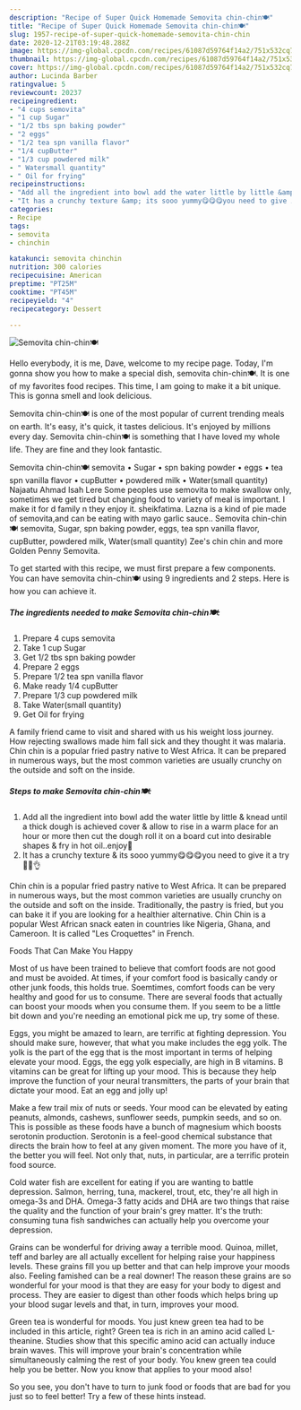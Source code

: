 ```yaml
---
description: "Recipe of Super Quick Homemade Semovita chin-chin🍽"
title: "Recipe of Super Quick Homemade Semovita chin-chin🍽"
slug: 1957-recipe-of-super-quick-homemade-semovita-chin-chin
date: 2020-12-21T03:19:48.288Z
image: https://img-global.cpcdn.com/recipes/61087d59764f14a2/751x532cq70/semovita-chin-chin🍽-recipe-main-photo.jpg
thumbnail: https://img-global.cpcdn.com/recipes/61087d59764f14a2/751x532cq70/semovita-chin-chin🍽-recipe-main-photo.jpg
cover: https://img-global.cpcdn.com/recipes/61087d59764f14a2/751x532cq70/semovita-chin-chin🍽-recipe-main-photo.jpg
author: Lucinda Barber
ratingvalue: 5
reviewcount: 20237
recipeingredient:
- "4 cups semovita"
- "1 cup Sugar"
- "1/2 tbs spn baking powder"
- "2 eggs"
- "1/2 tea spn vanilla flavor"
- "1/4 cupButter"
- "1/3 cup powdered milk"
- " Watersmall quantity"
- " Oil for frying"
recipeinstructions:
- "Add all the ingredient into bowl add the water little by little &amp; knead until a thick dough is achieved cover &amp; allow to rise in a warm place for an hour or more then cut the dough roll it on a board cut into desirable shapes &amp; fry in hot oil..enjoy🥡"
- "It has a crunchy texture &amp; its sooo yummy😋😋😋you need to give it a try👍🏻👌"
categories:
- Recipe
tags:
- semovita
- chinchin

katakunci: semovita chinchin 
nutrition: 300 calories
recipecuisine: American
preptime: "PT25M"
cooktime: "PT45M"
recipeyield: "4"
recipecategory: Dessert

---
```



![Semovita chin-chin🍽](https://img-global.cpcdn.com/recipes/61087d59764f14a2/751x532cq70/semovita-chin-chin🍽-recipe-main-photo.jpg)

Hello everybody, it is me, Dave, welcome to my recipe page. Today, I'm gonna show you how to make a special dish, semovita chin-chin🍽. It is one of my favorites food recipes. This time, I am going to make it a bit unique. This is gonna smell and look delicious.

Semovita chin-chin🍽 is one of the most popular of current trending meals on earth. It's easy, it's quick, it tastes delicious. It's enjoyed by millions every day. Semovita chin-chin🍽 is something that I have loved my whole life. They are fine and they look fantastic.

Semovita chin-chin🍽 semovita • Sugar • spn baking powder • eggs • tea spn vanilla flavor • cupButter • powdered milk • Water(small quantity) Najaatu Ahmad Isah Lere Some peoples use semovita to make swallow only, sometimes we get tired but changing food to variety of meal is important. I make it for d family n they enjoy it. sheikfatima. Lazna is a kind of pie made of semovita,and can be eating with mayo garlic sauce.. Semovita chin-chin🍽 semovita, Sugar, spn baking powder, eggs, tea spn vanilla flavor, cupButter, powdered milk, Water(small quantity) Zee&#39;s chin chin and more Golden Penny Semovita.


To get started with this recipe, we must first prepare a few components. You can have semovita chin-chin🍽 using 9 ingredients and 2 steps. Here is how you can achieve it.

<!--inarticleads1-->

##### The ingredients needed to make Semovita chin-chin🍽:

1. Prepare 4 cups semovita
1. Take 1 cup Sugar
1. Get 1/2 tbs spn baking powder
1. Prepare 2 eggs
1. Prepare 1/2 tea spn vanilla flavor
1. Make ready 1/4 cupButter
1. Prepare 1/3 cup powdered milk
1. Take  Water(small quantity)
1. Get  Oil for frying


A family friend came to visit and shared with us his weight loss journey. How rejecting swallows made him fall sick and they thought it was malaria. Chin chin is a popular fried pastry native to West Africa. It can be prepared in numerous ways, but the most common varieties are usually crunchy on the outside and soft on the inside. 

<!--inarticleads2-->

##### Steps to make Semovita chin-chin🍽:

1. Add all the ingredient into bowl add the water little by little &amp; knead until a thick dough is achieved cover &amp; allow to rise in a warm place for an hour or more then cut the dough roll it on a board cut into desirable shapes &amp; fry in hot oil..enjoy🥡
1. It has a crunchy texture &amp; its sooo yummy😋😋😋you need to give it a try👍🏻👌


Chin chin is a popular fried pastry native to West Africa. It can be prepared in numerous ways, but the most common varieties are usually crunchy on the outside and soft on the inside. Traditionally, the pastry is fried, but you can bake it if you are looking for a healthier alternative. Chin Chin is a popular West African snack eaten in countries like Nigeria, Ghana, and Cameroon. It is called &#34;Les Croquettes&#34; in French. 

Foods That Can Make You Happy


Most of us have been trained to believe that comfort foods are not good and must be avoided. At times, if your comfort food is basically candy or other junk foods, this holds true. Soemtimes, comfort foods can be very healthy and good for us to consume. There are several foods that actually can boost your moods when you consume them. If you seem to be a little bit down and you're needing an emotional pick me up, try some of these.

Eggs, you might be amazed to learn, are terrific at fighting depression. You should make sure, however, that what you make includes the egg yolk. The yolk is the part of the egg that is the most important in terms of helping elevate your mood. Eggs, the egg yolk especially, are high in B vitamins. B vitamins can be great for lifting up your mood. This is because they help improve the function of your neural transmitters, the parts of your brain that dictate your mood. Eat an egg and jolly up!

Make a few trail mix of nuts or seeds. Your mood can be elevated by eating peanuts, almonds, cashews, sunflower seeds, pumpkin seeds, and so on. This is possible as these foods have a bunch of magnesium which boosts serotonin production. Serotonin is a feel-good chemical substance that directs the brain how to feel at any given moment. The more you have of it, the better you will feel. Not only that, nuts, in particular, are a terrific protein food source.

Cold water fish are excellent for eating if you are wanting to battle depression. Salmon, herring, tuna, mackerel, trout, etc, they're all high in omega-3s and DHA. Omega-3 fatty acids and DHA are two things that raise the quality and the function of your brain's grey matter. It's the truth: consuming tuna fish sandwiches can actually help you overcome your depression. 

Grains can be wonderful for driving away a terrible mood. Quinoa, millet, teff and barley are all actually excellent for helping raise your happiness levels. These grains fill you up better and that can help improve your moods also. Feeling famished can be a real downer! The reason these grains are so wonderful for your mood is that they are easy for your body to digest and process. They are easier to digest than other foods which helps bring up your blood sugar levels and that, in turn, improves your mood.

Green tea is wonderful for moods. You just knew green tea had to be included in this article, right? Green tea is rich in an amino acid called L-theanine. Studies show that this specific amino acid can actually induce brain waves. This will improve your brain's concentration while simultaneously calming the rest of your body. You knew green tea could help you be better. Now you know that applies to your mood also!

So you see, you don't have to turn to junk food or foods that are bad for you just so to feel better! Try  a few  of  these  hints  instead.

